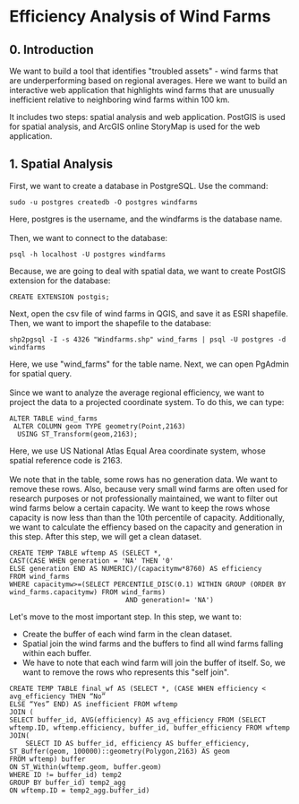 # Efficiency Analysis of Wind Farms

## 0. Introduction
We want to build a tool that identifies "troubled assets" - wind farms that are underperforming based on regional averages. Here we want to build an interactive web application that highlights wind farms that are unusually inefficient relative to neighboring wind farms within 100 km.<br>

It includes two steps: spatial analysis and web application. PostGIS is used for spatial analysis, and ArcGIS online StoryMap is used for the web application. <br>

## 1. Spatial Analysis
First, we want to create a database in PostgreSQL. Use the command:

```
sudo -u postgres createdb -O postgres windfarms
```
Here, postgres is the username, and the windfarms is the database name.<br><br>
Then, we want to connect to the database:
```
psql -h localhost -U postgres windfarms
```
Because, we are going to deal with spatial data, we want to create PostGIS extension for the database:
```
CREATE EXTENSION postgis;
```
Next, open the csv file of wind farms in QGIS, and save it as ESRI shapefile. Then, we want to import the shapefile to the database:
```
shp2pgsql -I -s 4326 "Windfarms.shp" wind_farms | psql -U postgres -d windfarms
```
Here, we use "wind_farms" for the table name. Next, we can open PgAdmin for spatial query. <br><br>
Since we want to analyze the average regional efficiency, we want to project the data to a projected coordinate system. To do this, we can type:
```
ALTER TABLE wind_farms
 ALTER COLUMN geom TYPE geometry(Point,2163) 
  USING ST_Transform(geom,2163);
```
Here, we use US National Atlas Equal Area coordinate system, whose spatial reference code is 2163.<br><br>
We note that in the table, some rows has no generation data. We want to remove these rows. Also, because very small wind farms are often used for research purposes or not professionally maintained, we want to filter out wind farms below a certain capacity. We want to keep the rows whose capacity is now less than than the 10th percentile of capacity. Additionally, we want to calculate the effiency based on the capacity and generation in this step. After this step, we will get a clean dataset.
```
CREATE TEMP TABLE wftemp AS (SELECT *, 
CAST(CASE WHEN generation = 'NA' THEN '0'
ELSE generation END AS NUMERIC)/(capacitymw*8760) AS efficiency
FROM wind_farms
WHERE capacitymw>=(SELECT PERCENTILE_DISC(0.1) WITHIN GROUP (ORDER BY wind_farms.capacitymw) FROM wind_farms) 
							 AND generation!= 'NA')
```
Let's move to the most important step. In this step, we want to:<br>
- Create the buffer of each wind farm in the clean dataset. <br>
- Spatial join the wind farms and the buffers to find all wind farms falling within each buffer.<br>
- We have to note that each wind farm will join the buffer of itself. So, we want to remove the rows who represents this "self join".<br>
```
CREATE TEMP TABLE final_wf AS (SELECT *, (CASE WHEN efficiency < avg_efficiency THEN “No”
ELSE “Yes” END) AS inefficient FROM wftemp 
JOIN (
SELECT buffer_id, AVG(efficiency) AS avg_efficiency FROM (SELECT wftemp.ID, wftemp.efficiency, buffer_id, buffer_efficiency FROM wftemp 
JOIN(
	SELECT ID AS buffer_id, efficiency AS buffer_efficiency, ST_Buffer(geom, 100000)::geometry(Polygon,2163) AS geom
FROM wftemp) buffer
ON ST_Within(wftemp.geom, buffer.geom)
WHERE ID != buffer_id) temp2
GROUP BY buffer_id) temp2_agg
ON wftemp.ID = temp2_agg.buffer_id)
```
